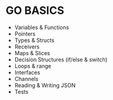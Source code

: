# GO BASICS

- Variables & Functions
- Pointers
- Types & Structs
- Receivers
- Maps & Slices
- Decision Structures (if/else & switch)
- Loops & range
- Interfaces
- Channels
- Reading & Writing JSON
- Tests
